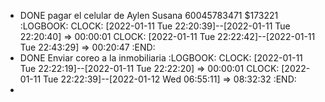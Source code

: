 - DONE pagar el celular de Aylen Susana 60045783471 $173221
  :LOGBOOK:
  CLOCK: [2022-01-11 Tue 22:20:39]--[2022-01-11 Tue 22:20:40] =>  00:00:01
  CLOCK: [2022-01-11 Tue 22:22:42]--[2022-01-11 Tue 22:43:29] =>  00:20:47
  :END:
- DONE Enviar coreo a la inmobiliaria
  :LOGBOOK:
  CLOCK: [2022-01-11 Tue 22:22:19]--[2022-01-11 Tue 22:22:20] =>  00:00:01
  CLOCK: [2022-01-11 Tue 22:22:39]--[2022-01-12 Wed 06:55:11] =>  08:32:32
  :END:
-